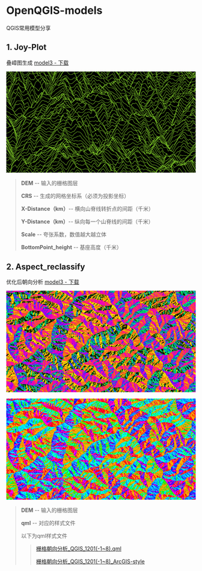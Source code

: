 # OpenQGIS-models
QGIS常用模型分享
## 1. Joy-Plot​

叠嶂图生成 [model3 - 下载](https://github.com/OpenQGIS/OpenQGIS-models/blob/main/model/Joy-Plot%E2%80%8B.model3)

![叠嶂图](https://github.com/OpenQGIS/OpenQGIS-models/blob/main/pictures/Joy-Plot.png "叠嶂图")


> **DEM** -- 输入的栅格图层
> 
> **CRS** -- 生成的网格坐标系（必须为投影坐标）
> 
> **X-Distance（km）**-- 横向山脊线转折点的间距（千米）
> 
> **Y-Distance（km）**-- 纵向每一个山脊线的间距（千米）
> 
> **Scale** -- 夸张系数，数值越大越立体
>
> **BottomPoint_height** -- 基座高度（千米）


## 2. Aspect_reclassify

优化后朝向分析 [model3 - 下载](https://github.com/OpenQGIS/OpenQGIS-models/blob/main/model/Aspect_reclassify.model3)

![QGIS风格朝向分析](https://github.com/OpenQGIS/OpenQGIS-models/blob/main/pictures/Aspect_QGIS-style.png.png "QGIS风格朝向分析")

![ArcGIS风格朝向分析](https://github.com/OpenQGIS/OpenQGIS-models/blob/main/pictures/Aspect_ArcMAP-style.png "ArcGIS风格朝向分析")

> **DEM** -- 输入的栅格图层
> 
> **qml** -- 对应的样式文件
>
> 以下为qml样式文件
 >> [栅格朝向分析_QGIS_1201(-1~8).qml](https://github.com/OpenQGIS/OpenQGIS-models/blob/main/qml/%E6%A0%85%E6%A0%BC%E6%9C%9D%E5%90%91%E5%88%86%E6%9E%90_QGIS_1201(-1~8).qml)
 >> 
 >> [栅格朝向分析_QGIS_1201(-1~8)_ArcGIS-style](https://github.com/OpenQGIS/OpenQGIS-models/blob/main/qml/%E6%A0%85%E6%A0%BC%E6%9C%9D%E5%90%91%E5%88%86%E6%9E%90_QGIS_1201(-1~8)_ArcGIS-style.qml)
